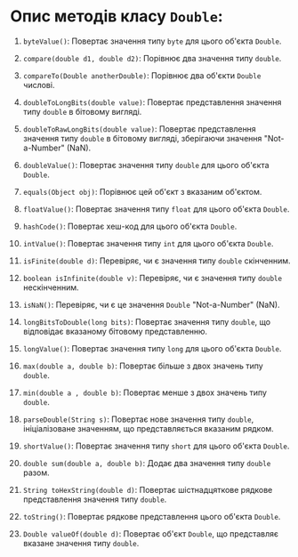 # Опис методів класу `Double`:

1. `byteValue()`: Повертає значення типу `byte` для цього об'єкта `Double`.

2. `compare(double d1, double d2)`: Порівнює два значення типу `double`.

3. `compareTo(Double anotherDouble)`: Порівнює два об'єкти `Double` числові.

4. `doubleToLongBits(double value)`: Повертає представлення значення типу `double` в бітовому вигляді.

5. `doubleToRawLongBits(double value)`: Повертає представлення значення типу `double` в бітовому вигляді, зберігаючи значення "Not-a-Number" (NaN).

6. `doubleValue()`: Повертає значення типу `double` для цього об'єкта `Double`.

7. `equals(Object obj)`: Порівнює цей об'єкт з вказаним об'єктом.

8. `floatValue()`: Повертає значення типу `float` для цього об'єкта `Double`.

9. `hashCode()`: Повертає хеш-код для цього об'єкта `Double`.

10. `intValue()`: Повертає значення типу `int` для цього об'єкта `Double`.

11. `isFinite(double d)`: Перевіряє, чи є значення типу `double` скінченним.

12. `boolean isInfinite(double v)`: Перевіряє, чи є значення типу `double` нескінченним.

13. `isNaN()`: Перевіряє, чи є це значення `Double` "Not-a-Number" (NaN).

14. `longBitsToDouble(long bits)`: Повертає значення типу `double`, що відповідає вказаному бітовому представленню.

15. `longValue()`: Повертає значення типу `long` для цього об'єкта `Double`.

16. `max(double a, double b)`: Повертає більше з двох значень типу `double`.

17. `min(double a , double b)`: Повертає менше з двох значень типу `double`.

18. `parseDouble(String s)`: Повертає нове значення типу `double`, ініціалізоване значенням, що представляється вказаним рядком.

19. `shortValue()`: Повертає значення типу `short` для цього об'єкта `Double`.

20. `double sum(double a, double b)`: Додає два значення типу `double` разом.

21. `String toHexString(double d)`: Повертає шістнадцяткове рядкове представлення значення типу `double`.

22. `toString()`: Повертає рядкове представлення цього об'єкта `Double`.

23. `Double valueOf(double d)`: Повертає об'єкт `Double`, що представляє вказане значення типу `double`.

